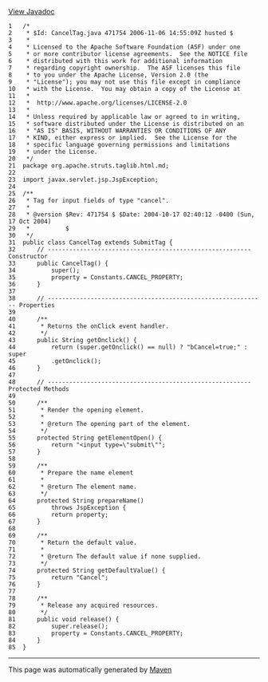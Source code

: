 [View Javadoc](../../../../../../apidocs/org/apache/struts/taglib.html.md/CancelTag.html)


    1   /*
    2    * $Id: CancelTag.java 471754 2006-11-06 14:55:09Z husted $
    3    *
    4    * Licensed to the Apache Software Foundation (ASF) under one
    5    * or more contributor license agreements.  See the NOTICE file
    6    * distributed with this work for additional information
    7    * regarding copyright ownership.  The ASF licenses this file
    8    * to you under the Apache License, Version 2.0 (the
    9    * "License"); you may not use this file except in compliance
    10   * with the License.  You may obtain a copy of the License at
    11   *
    12   *  http://www.apache.org/licenses/LICENSE-2.0
    13   *
    14   * Unless required by applicable law or agreed to in writing,
    15   * software distributed under the License is distributed on an
    16   * "AS IS" BASIS, WITHOUT WARRANTIES OR CONDITIONS OF ANY
    17   * KIND, either express or implied.  See the License for the
    18   * specific language governing permissions and limitations
    19   * under the License.
    20   */
    21  package org.apache.struts.taglib.html.md;
    22  
    23  import javax.servlet.jsp.JspException;
    24  
    25  /**
    26   * Tag for input fields of type "cancel".
    27   *
    28   * @version $Rev: 471754 $ $Date: 2004-10-17 02:40:12 -0400 (Sun, 17 Oct 2004)
    29   *          $
    30   */
    31  public class CancelTag extends SubmitTag {
    32      // --------------------------------------------------------- Constructor
    33      public CancelTag() {
    34          super();
    35          property = Constants.CANCEL_PROPERTY;
    36      }
    37  
    38      // ------------------------------------------------------------- Properties
    39  
    40      /**
    41       * Returns the onClick event handler.
    42       */
    43      public String getOnclick() {
    44          return (super.getOnclick() == null) ? "bCancel=true;" : super
    45          .getOnclick();
    46      }
    47  
    48      // --------------------------------------------------------- Protected Methods
    49  
    50      /**
    51       * Render the opening element.
    52       *
    53       * @return The opening part of the element.
    54       */
    55      protected String getElementOpen() {
    56          return "<input type=\"submit\"";
    57      }
    58  
    59      /**
    60       * Prepare the name element
    61       *
    62       * @return The element name.
    63       */
    64      protected String prepareName()
    65          throws JspException {
    66          return property;
    67      }
    68  
    69      /**
    70       * Return the default value.
    71       *
    72       * @return The default value if none supplied.
    73       */
    74      protected String getDefaultValue() {
    75          return "Cancel";
    76      }
    77  
    78      /**
    79       * Release any acquired resources.
    80       */
    81      public void release() {
    82          super.release();
    83          property = Constants.CANCEL_PROPERTY;
    84      }
    85  }

------------------------------------------------------------------------

This page was automatically generated by [Maven](http://maven.apache.org/)

